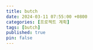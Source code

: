 ```yaml
---
title: butch
date: 2024-03-11 07:55:00 +0800
categories: [프로젝트 계획]
tags: [butch]
published: true
pin: false
---
```

